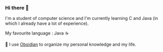 ### Hi there 👋

I'm a student of computer science and I'm currently learning C and Java (in which I already have a lot of experience).

My favourite language : Java ☕

:brain: I use [Obsidian](https://obsidian.md) to organize my personal knowledge and my life.

